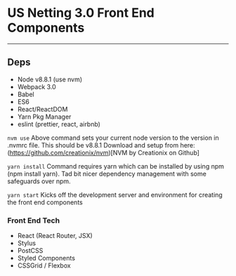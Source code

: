 # US Netting 3.0 Front End Components
---

## Deps
- Node v8.8.1 (use nvm)
- Webpack 3.0
- Babel
- ES6
- React/ReactDOM
- Yarn Pkg Manager
- eslint (prettier, react, airbnb)

```nvm use``` 
Above command sets your current node version to the version in .nvmrc file. This should be v8.8.1
Download and setup from here: (https://github.com/creationix/nvm)[NVM by Creationix on Github]

```yarn install```
Command requires yarn which can be installed by using npm (npm install yarn). Tad bit nicer dependency management with some safeguards over npm.

```yarn start```
Kicks off the development server and environment for creating the front end components 

### Front End Tech
- React (React Router, JSX)
- Stylus
- PostCSS
- Styled Components
- CSSGrid / Flexbox


